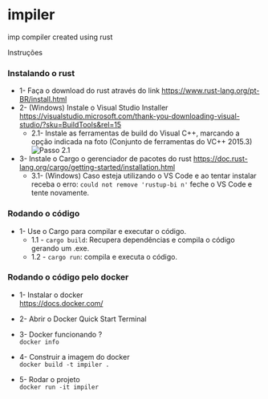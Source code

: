 # impiler
imp compiler created using rust


Instruções

### Instalando o rust
* 1- Faça o download do rust através do link https://www.rust-lang.org/pt-BR/install.html  
* 2- (Windows) Instale o Visual Studio Installer https://visualstudio.microsoft.com/thank-you-downloading-visual-studio/?sku=BuildTools&rel=15  
  * 2.1- Instale as ferramentas de build do Visual C++, marcando a opção indicada na foto (Conjunto de ferramentas do VC++ 2015.3)
  ![Passo 2.1](https://i.imgur.com/NejaFP3.png)
* 3- Instale o Cargo o gerenciador de pacotes do rust https://doc.rust-lang.org/cargo/getting-started/installation.html  
  * 3.1- (Windows) Caso esteja utilizando o VS Code e ao tentar instalar receba o erro: ``` could not remove 'rustup-bi
n' ``` feche o VS Code e tente novamente.
  
### Rodando o código
* 1- Use o Cargo para compilar e executar o código.   
  * 1.1 - ```cargo build```: Recupera dependências e compila o código gerando um .exe.  
  * 1.2 - ```cargo run```: compila e executa o código.  

### Rodando o código pelo docker
* 1- Instalar o docker  
  https://docs.docker.com/
* 2- Abrir o Docker Quick Start Terminal
* 3- Docker funcionando ?  
    ```docker info``` 

* 4- Construir a imagem do docker  
    ```docker build -t impiler .```

* 5- Rodar o projeto  
    ```docker run -it impiler```  